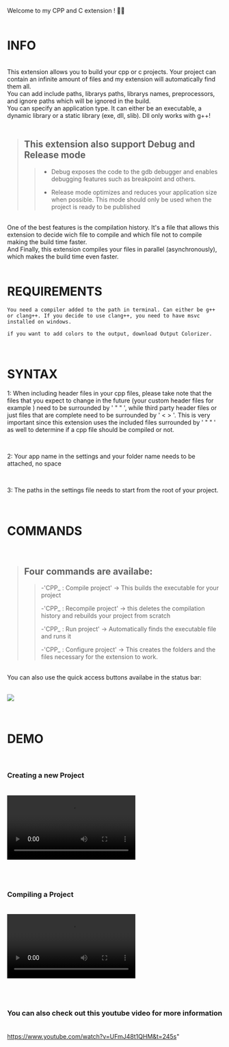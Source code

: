 Welcome to my CPP and C extension ! 🚀🚀<br>
<br>

# INFO <br>

<br>
This extension allows you to build your cpp or c projects. Your project can contain an infinite amount of files and my extension will automatically find them all.<br>
You can add include paths, librarys paths, librarys names, preprocessors, and ignore paths which will be ignored in the build.<br>
You can specify an application type. It can either be an executable, a dynamic library or a static library (exe, dll, slib). Dll only works with g++!
<br>
<br>

> ## This extension also support Debug and Release mode
>
> > - Debug exposes the code to the gdb debugger and enables debugging features such as breakpoint and others.
> >
> > - Release mode optimizes and reduces your application size when possible. This mode should only be used when the project is ready to be published

<br>
One of the best features is the compilation history. It's a file that allows this extension to decide wich file to compile and which file not to compile making the build time faster.<br>
And Finally, this extension compiles your files in parallel (asynchronously), which makes the build time even faster.<br>
<br>

# REQUIREMENTS <br>

    You need a compiler added to the path in terminal. Can either be g++ or clang++. If you decide to use clang++, you need to have msvc installed on windows.

    if you want to add colors to the output, download Output Colorizer.

<br>

# SYNTAX <br>

1: When including header files in your cpp files, please take note that the files that you expect to change in the future (your custom header files for example ) need to be surrounded
by ' " " ', while third party header files or just files that are complete need to be surrounded by ' < > '. This is very important since this extension uses the included files
surrounded by ' " " ' as well to determine if a cpp file should be compiled or not.

<br>

2: Your app name in the settings and your folder name needs to be attached, no space

<br>

3: The paths in the settings file needs to start from the root of your project.

<br>

# COMMANDS <br>

<br>

> ## Four commands are availabe:
>
> > -'CPP\_ : Compile project' -> This builds the executable for your project
> >
> > -'CPP\_ : Recompile project' -> this deletes the compilation history and rebuilds your project from scratch
> >
> > -'CPP\_ : Run project' -> Automatically finds the executable file and runs it
> >
> > -'CPP\_ : Configure project' -> This creates the folders and the files necessary for the extension to work.

<br>
You can also use the quick access buttons availabe in the status bar:<br><br>

<img src="https://user-images.githubusercontent.com/64434215/224561838-49c0f5ef-0582-4630-8536-fc0130539325.png"></img>

<br>

# DEMO <br>

<br>

### Creating a new Project <br><br>

<video src="https://user-images.githubusercontent.com/64434215/224561703-5c948678-56d2-4ef8-b6b0-09f4633e6282.mp4"></video>

<br><br>

### Compiling a Project <br><br>

<video src="https://user-images.githubusercontent.com/64434215/224561749-ab002d64-2ee8-40ee-bd18-2025da37341f.mp4"></video>

<br><br>

### You can also check out this youtube video for more information <br><br>

https://www.youtube.com/watch?v=UFmJ48t1QHM&t=245s"
